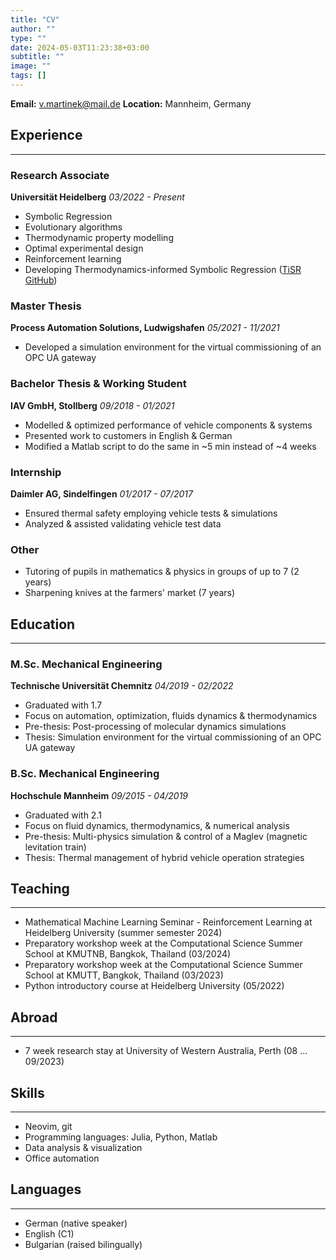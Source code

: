 ```yaml
---
title: "CV"
author: ""
type: ""
date: 2024-05-03T11:23:38+03:00
subtitle: ""
image: ""
tags: []
---
```


**Email:** v.martinek@mail.de
**Location:** Mannheim, Germany

## Experience
---

### Research Associate
**Universität Heidelberg**
*03/2022 - Present*
- Symbolic Regression
- Evolutionary algorithms
- Thermodynamic property modelling
- Optimal experimental design
- Reinforcement learning
- Developing Thermodynamics-informed Symbolic Regression ([TiSR GitHub](https://github.com/scoop-group/TiSR))

### Master Thesis
**Process Automation Solutions, Ludwigshafen**
*05/2021 - 11/2021*
- Developed a simulation environment for the virtual commissioning of an OPC UA gateway

### Bachelor Thesis & Working Student
**IAV GmbH, Stollberg**
*09/2018 - 01/2021*
- Modelled & optimized performance of vehicle components & systems
- Presented work to customers in English & German
- Modified a Matlab script to do the same in ~5 min instead of ~4 weeks

### Internship
**Daimler AG, Sindelfingen**
*01/2017 - 07/2017*
- Ensured thermal safety employing vehicle tests & simulations
- Analyzed & assisted validating vehicle test data

### Other
- Tutoring of pupils in mathematics & physics in groups of up to 7 (2 years)
- Sharpening knives at the farmers' market (7 years)

## Education
---

### M.Sc. Mechanical Engineering
**Technische Universität Chemnitz**
*04/2019 - 02/2022*
- Graduated with 1.7
- Focus on automation, optimization, fluids dynamics & thermodynamics
- Pre-thesis: Post-processing of molecular dynamics simulations
- Thesis: Simulation environment for the virtual commissioning of an OPC UA gateway

### B.Sc. Mechanical Engineering
**Hochschule Mannheim**
*09/2015 - 04/2019*
- Graduated with 2.1
- Focus on fluid dynamics, thermodynamics, & numerical analysis
- Pre-thesis: Multi-physics simulation & control of a Maglev (magnetic levitation train)
- Thesis: Thermal management of hybrid vehicle operation strategies

## Teaching
---

- Mathematical Machine Learning Seminar - Reinforcement Learning at Heidelberg University (summer semester 2024)
- Preparatory workshop week at the Computational Science Summer School at KMUTNB, Bangkok, Thailand (03/2024)
- Preparatory workshop week at the Computational Science Summer School at KMUTT, Bangkok, Thailand (03/2023)
- Python introductory course at Heidelberg University (05/2022)

## Abroad
---

- 7 week research stay at University of Western Australia, Perth (08 ... 09/2023)


## Skills
---

- Neovim, git
- Programming languages: Julia, Python, Matlab
- Data analysis & visualization
- Office automation

## Languages
---

- German (native speaker)
- English (C1)
- Bulgarian (raised bilingually)



